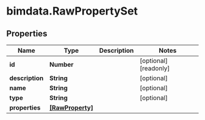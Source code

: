 # bimdata.RawPropertySet

## Properties

Name | Type | Description | Notes
------------ | ------------- | ------------- | -------------
**id** | **Number** |  | [optional] [readonly] 
**description** | **String** |  | [optional] 
**name** | **String** |  | [optional] 
**type** | **String** |  | [optional] 
**properties** | [**[RawProperty]**](RawProperty.md) |  | 


